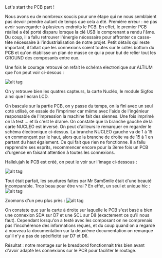 Let's start the PCB part ! 

Nous avons eu de nombreux soucis pour une étape qui ne nous semblaient pas devoir prendre autant de temps que cela a été. 
Première erreur : ne pas avoir sauvegarder à plusieurs endroits le PCB. 
En effet, le premier PCB réalisé a été porté disparu lorsque la clé USB le comprenant a rendu l'âme. 
Du coup, il a fallu retrouver l'énergie nécessaire pour affronter ce casse-tête nécessaire à l'industrialisation de notre projet.
Petit détails qui reste important, il fallait que les connexions soient toutes sur le côtés bottom du PCB et qu'on établisse un plan de masse ce qui a pour but de relier tout les GROUND des composants entre eux.

Une fois le courage retrouvé on refait le schéma electronique sur ALTIUM que l'on peut voir ci-desous :

![alt tag](https://user-images.githubusercontent.com/35667679/35527856-60283a2c-052c-11e8-90d4-06787587e1f4.PNG)

On y retrouve bien les quatres capteurs, la carte Nucléo, le module Sigfox ainsi que l'écran LCD.

On bascule sur la partie PCB, on y passe du temps, on la fini avec un seul coté utilisé, on essaie de l'imprimer car même avec l'aide de l'ingénieur responsable de l'impression la machine fait des siennes. Une fois imprimé on là test ... et là c'est le drame. 
On constate que la branche gauche de la carte NUCLEO est inversé. On peut d'ailleurs le remarquer en regarder le schéma électronique ci-dessus. La branche NUCLEO gauche va de 1 à 15 en commençant par le haut, alors que la branche de droite va de 15 à 1 en partant du haut également. Ce qui fait que rien ne fonctionne. 
Il a fallu repprendre ses esprits, recommencer encore pour la 3ème fois un PCB d'urgence en faisant attention à toutes les connexions.

Hallelujah le PCB est créé, on peut le voir sur l'image ci-dessous :

![alt tag](https://user-images.githubusercontent.com/35667679/35523963-5b6e9596-0520-11e8-8cb2-76283c936e0f.PNG)

Tout était parfait, les soudures faites par Mr SamSmile était d'une beauté incomparable.
Trop beau pour être vrai ? En effet, un seul et unique hic : 
![alt tag](https://user-images.githubusercontent.com/35667679/35528845-7263465c-052f-11e8-9565-026f43d3c3fb.PNG)

Zoomons d'un peu plus près : 
![alt tag](https://user-images.githubusercontent.com/35667679/35529344-0fe1cc9a-0531-11e8-84b0-87f097b13db4.PNG)

On constate que sur la carte à droite sur laquelle le PCB s'est basé a bien une connexion SDA sur D7 et une SCL sur D8 (exactement ce qu'il nous faut). Cependant lorsqu'on a testé avec les composant on ne comprenais pas l'incohérence des informations reçues, et du coup quand on a regardé à nouveau la documentation sur la deuxième documentation on remarque qu'il n'y a pas de spécificité sur D7 et D8. 

Résultat : notre montage sur le breadbord  fonctionnait très bien avant d'avoir adapté les connexions sur le PCB pour faciliter le routage.
